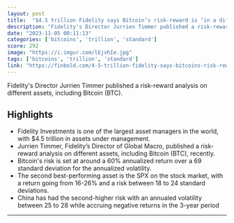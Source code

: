 ```yaml
---
layout: post
title:  "$4.5 trillion Fidelity says Bitcoin’s risk-reward is ‘in a different universe'"
description: "Fidelity's Director Jurrien Timmer published a risk-reward analysis on different assets, including Bitcoin (BTC)."
date: "2023-11-05 00:11:13"
categories: ['bitcoins', 'trillion', 'standard']
score: 292
image: "https://i.imgur.com/lEjvhIe.jpg"
tags: ['bitcoins', 'trillion', 'standard']
link: "https://finbold.com/4-5-trillion-fidelity-says-bitcoins-risk-reward-is-in-a-different-universe/"
---
```


Fidelity's Director Jurrien Timmer published a risk-reward analysis on different assets, including Bitcoin (BTC).

## Highlights

- Fidelity Investments is one of the largest asset managers in the world, with $4.5 trillion in assets under management.
- Jurrien Timmer, Fidelity’s Director of Global Macro, published a risk-reward analysis on different assets, including Bitcoin (BTC), recently.
- Bitcoin's risk is set at around a 60% annualized return over a 69 standard deviation for the annualized volatility.
- The second best-performing asset is the SPX on the stock market, with a return going from 16-26% and a risk between 18 to 24 standard deviations.
- China has had the second-higher risk with an annualed volatility between 25 to 28 while accruing negative returns in the 3-year period

---
